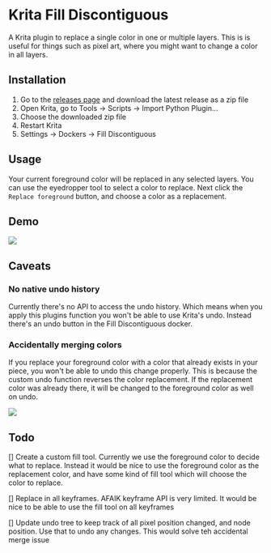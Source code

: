 # Krita Fill Discontiguous

A Krita plugin to replace a single color in one or multiple layers. This is is
useful for things such as pixel art, where you might want to change a color in
all layers.

## Installation

1. Go to the [releases page](https://github.com/kwrooijen/krita-fill-discontiguous/releases) and download
the latest release as a zip file
2. Open Krita, go to Tools -> Scripts -> Import Python Plugin...
3. Choose the downloaded zip file
4. Restart Krita
5. Settings -> Dockers -> Fill Discontiguous

## Usage

Your current foreground color will be replaced in any selected layers. You can
use the eyedropper tool to select a color to replace. Next click the `Replace
foreground` button, and choose a color as a replacement.

## Demo

![](assets/demo.gif)

## Caveats

### No native undo history

Currently there's no API to access the undo history. Which means when you apply
this plugins function you won't be able to use Krita's undo. Instead there's an
undo button in the Fill Discontiguous docker.

### Accidentally merging colors

If you replace your foreground color with a color that already exists in your
piece, you won't be able to undo this change properly. This is because the
custom undo function reverses the color replacement. If the replacement color
was already there, it will be changed to the foreground color as well on
undo. 

![](assets/accidental-color-merge.gif)

## Todo
[] Create a custom fill tool. Currently we use the foreground color to decide
what to replace. Instead it would be nice to use the foreground color as the
replacement color, and have some kind of fill tool which will choose the color
to replace.

[] Replace in all keyframes. AFAIK keyframe API is very limited. It would be
nice to be able to use the fill tool on all keyframes

[] Update undo tree to keep track of all pixel position changed, and node
position. Use that to undo any changes. This would solve teh accidental merge
issue
